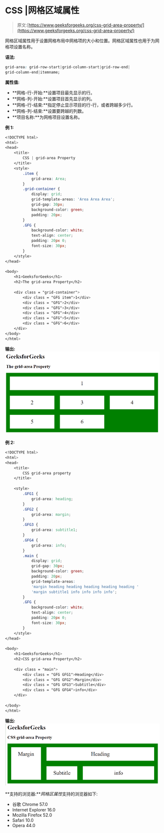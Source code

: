 # CSS |网格区域属性

> 原文:[https://www.geeksforgeeks.org/css-grid-area-property/](https://www.geeksforgeeks.org/css-grid-area-property/)

网格区域属性用于设置网格布局中网格项的大小和位置。网格区域属性也用于为网格项设置名称。

**语法:**

```css
grid-area: grid-row-start|grid-column-start|grid-row-end|
grid-column-end|itemname;
```

**属性值:**

*   **网格-行-开始:**设置项目最先显示的行。
*   **网格-列-开始:**设置项目首先显示的列。
*   **网格-行-结束:**指定停止显示项目的行-行，或者跨越多少行。
*   **网格-列-结束:**设置要跨越的列数。
*   **项目名称:**为网格项目设置名称。

**例 1:**

```css
<!DOCTYPE html>
<html>
<head>
    <title>
        CSS | grid-area Property
    </title>
    <style>
        .item {
            grid-area: Area;
        }
        .grid-container {
            display: grid;
            grid-template-areas: 'Area Area Area';
            grid-gap: 30px;
            background-color: green;
            padding: 20px;
        }
        .GFG {
            background-color: white;
            text-align: center;
            padding: 20px 0;
            font-size: 30px;
        }
    </style>
</head>

<body>
    <h1>GeeksforGeeks</h1>
    <h2>The grid-area Property</h2>

    <div class = "grid-container">
        <div class = "GFG item">1</div>
        <div class = "GFG">2</div>
        <div class = "GFG">3</div>
        <div class = "GFG">4</div>
        <div class = "GFG">5</div>
        <div class = "GFG">6</div>
    </div>
</body>
</html>                    
```

**输出:**
![](img/bbdb1310682a57032b2528d2dab41e43.png)

**例 2:**

```css
<!DOCTYPE html>
<html>
<head>
    <title>
        CSS grid-area property
    </title>

    <style>
        .GFG1 { 
            grid-area: heading; 
        }
        .GFG2 {
            grid-area: margin; 
        }
        .GFG3 { 
            grid-area: subtitle1; 
        }
        .GFG4 { 
            grid-area: info; 
        }
        .main {
            display: grid;
            grid-gap: 30px;
            background-color: green;
            padding: 20px;
            grid-template-areas:
            'margin heading heading heading heading heading '
            'margin subtitle1 info info info info';
        }
        .GFG {
            background-color: white;
            text-align: center;
            padding: 20px 0;
            font-size: 30px;
        }
    </style>
</head>

<body>
    <h1>GeeksforGeeks</h1>
    <h2>CSS grid-area Property</h2>

    <div class = "main">
        <div class = "GFG GFG1">Heading</div>
        <div class = "GFG GFG2">Margin</div>
        <div class = "GFG GFG3">Subtitle</div>
        <div class = "GFG GFG4">info</div>
    </div>

</body>
</html>                    
```

**输出:**
![](img/4bea9586b18bdf2c2e592c2042d97a4b.png)

**支持的浏览器:***网格区属性*支持的浏览器如下:

*   谷歌 Chrome 57.0
*   Internet Explorer 16.0
*   Mozilla Firefox 52.0
*   Safari 10.0
*   Opera 44.0